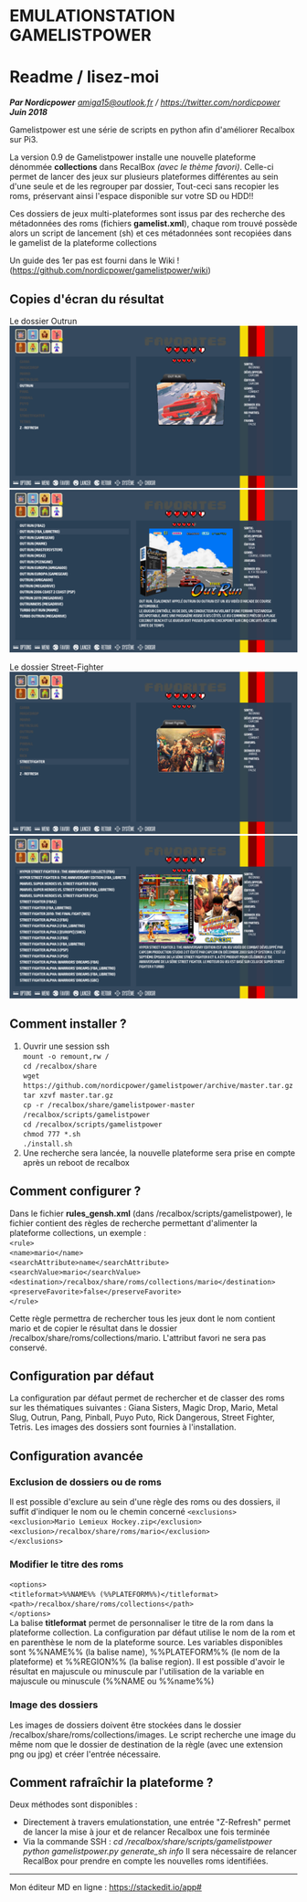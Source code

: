 ﻿EMULATIONSTATION GAMELISTPOWER
==============================
# Readme / lisez-moi
***Par Nordicpower***
*amiga15@outlook.fr / https://twitter.com/nordicpower*
***Juin 2018***

Gamelistpower est une série de scripts en python afin d'améliorer Recalbox sur Pi3.

La version 0.9 de Gamelistpower installe une nouvelle plateforme dénommée **collections** dans RecalBox *(avec le thème favori)*. Celle-ci permet de lancer des jeux sur plusieurs plateformes différentes au sein d'une seule et de les regrouper par dossier, Tout-ceci sans recopier les roms, préservant ainsi l'espace disponible sur votre SD ou HDD!!

Ces dossiers de jeux multi-plateformes sont issus par des recherche des métadonnées des roms (fichiers **gamelist.xml**), chaque rom trouvé possède alors un script de lancement (sh) et ces métadonnées sont recopiées dans le gamelist de la plateforme collections

Un guide des 1er pas est fourni dans le Wiki !(https://github.com/nordicpower/gamelistpower/wiki)

##  Copies d'écran du résultat
Le dossier Outrun
![Alt text](/screenshots/Outrun-folder.png?raw=true "Outrun-folder")
![Alt text](/screenshots/Outrun-inside.png?raw=true "Outrun-inside")

Le dossier Street-Fighter
![Alt text](/screenshots/StreetFighter-folder.png?raw=true "StreetFighter-folder")
![Alt text](/screenshots/StreetFighter-inside.png?raw=true "StreetFighter-inside")

##  Comment installer ?

 1. Ouvrir une session ssh<br />
`mount -o remount,rw /`<br />
`cd /recalbox/share`<br />
`wget https://github.com/nordicpower/gamelistpower/archive/master.tar.gz`<br />
`tar xzvf master.tar.gz`<br />
`cp -r /recalbox/share/gamelistpower-master /recalbox/scripts/gamelistpower`<br />
`cd /recalbox/scripts/gamelistpower`<br />
`chmod 777 *.sh`<br />
`./install.sh`<br />
2. Une recherche sera lancée, la nouvelle plateforme sera prise en compte après un reboot de recalbox

## Comment configurer ?

Dans le fichier **rules_gensh.xml** (dans /recalbox/scripts/gamelistpower), le fichier contient des règles de recherche permettant d'alimenter la plateforme collections, un exemple :
<br />`<rule>`<br />
	`<name>mario</name>`<br />
	`<searchAttribute>name</searchAttribute>`<br />
	`<searchValue>mario</searchValue>`<br />
	`<destination>/recalbox/share/roms/collections/mario</destination>`<br />
	`<preserveFavorite>false</preserveFavorite>`<br />
`</rule>`<br />

Cette règle permettra de rechercher tous les jeux dont le nom contient mario et de copier le résultat dans le dossier /recalbox/share/roms/collections/mario. L'attribut favori ne sera pas conservé.

## Configuration par défaut
La configuration par défaut permet de rechercher et de classer des roms sur les thématiques suivantes : Giana Sisters, Magic Drop, Mario, Metal Slug, Outrun, Pang, Pinball, Puyo Puto, Rick Dangerous, Street Fighter, Tetris. Les images des dossiers sont fournies à l'installation. 

## Configuration avancée

### Exclusion de dossiers ou de roms
Il est possible d'exclure au sein d'une règle des roms ou des dossiers, il suffit d'indiquer le nom ou le chemin concerné
`<exclusions>`<br />
    	`<exclusion>Mario Lemieux Hockey.zip</exclusion>`<br />
    	`<exclusion>/recalbox/share/roms/mario</exclusion>`<br />
`</exclusions>`<br />

### Modifier le titre des roms
`<options>`<br />
		`<titleformat>%%NAME%% (%%PLATEFORM%%)</titleformat>`<br />
		`<path>/recalbox/share/roms/collections</path>`<br />
	`</options>`<br />
La balise **titleformat** permet de personnaliser le titre de la rom dans la plateforme collection. La configuration par défaut utilise le nom de la rom et en parenthèse le nom de la plateforme source. Les variables disponibles sont %%NAME%% (la balise name), %%PLATEFORM%% (le nom de la plateforme) et %%REGION%% (la balise region). Il est possible d'avoir le résultat en majuscule ou minuscule par l'utilisation de la variable en majuscule ou minuscule (%%NAME ou %%name%%)

### Image des dossiers
Les images de dossiers doivent être stockées dans le dossier /recalbox/share/roms/collections/images. Le script recherche une image du même nom que le dossier de destination de la règle (avec une extension png ou jpg) et créer l'entrée nécessaire. 

## Comment rafraîchir la plateforme ?
Deux méthodes sont disponibles :
 - Directement à travers emulationstation, une entrée "Z-Refresh" permet de lancer la mise à jour et de relancer Recalbox une fois terminée
- Via la commande SSH :
*cd /recalbox/share/scripts/gamelistpower*
*python gamelistpower.py generate_sh info*
Il sera nécessaire de relancer RecalBox pour prendre en compte les nouvelles roms identifiées.

---------------------------------------------
Mon éditeur MD en ligne : https://stackedit.io/app#
